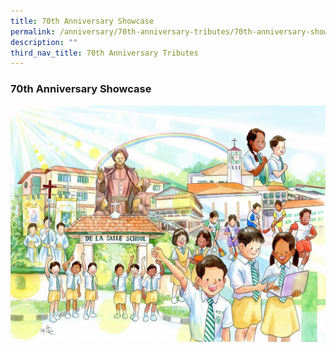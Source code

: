 ```yaml
---
title: 70th Anniversary Showcase
permalink: /anniversary/70th-anniversary-tributes/70th-anniversary-showcase/
description: ""
third_nav_title: 70th Anniversary Tributes
---
```

### 70th Anniversary Showcase


![](/images/70th%20anni%20showcase%20-%20de%20la%20salle%20sch%20mural%20artwork.jpg)